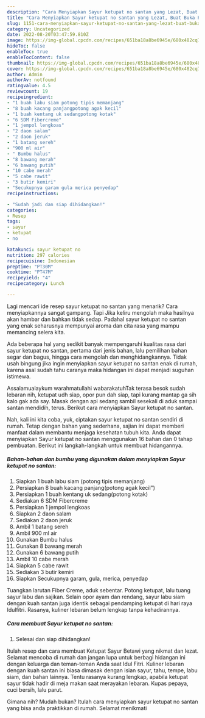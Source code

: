 ```yaml
---
description: "Cara Menyiapkan Sayur ketupat no santan yang Lezat, Buat Buka Puasa}"
title: "Cara Menyiapkan Sayur ketupat no santan yang Lezat, Buat Buka Puasa}"
slug: 1151-cara-menyiapkan-sayur-ketupat-no-santan-yang-lezat-buat-buka-puasa
category: Uncategorized
date: 2022-08-20T03:47:59.810Z
image: https://img-global.cpcdn.com/recipes/651ba18a8be6945e/680x482cq70/sayur-ketupat-no-santan-foto-resep-utama.jpg
hideToc: false
enableToc: true
enableTocContent: false
thumbnail: https://img-global.cpcdn.com/recipes/651ba18a8be6945e/680x482cq70/sayur-ketupat-no-santan-foto-resep-utama.jpg
cover: https://img-global.cpcdn.com/recipes/651ba18a8be6945e/680x482cq70/sayur-ketupat-no-santan-foto-resep-utama.jpg
author: Admin
authorAv: notfound
ratingvalue: 4.5
reviewcount: 19
recipeingredient:
- "1 buah labu siam potong tipis memanjang"
- "8 buah kacang panjangpotong agak kecil"
- "1 buah kentang uk sedangpotong kotak"
- "6 SDM Fibercreme"
- "1 jempol lengkoas"
- "2 daon salam"
- "2 daon jeruk"
- "1 batang sereh"
- "900 ml air"
- " Bumbu halus"
- "8 bawang merah"
- "6 bawang putih"
- "10 cabe merah"
- "5 cabe rawit"
- "3 butir kemiri"
- "Secukupnya garam gula merica penyedap"
recipeinstructions:

- "Sudah jadi dan siap dihidangkan!"
categories:
- Resep
tags:
- sayur
- ketupat
- no

katakunci: sayur ketupat no 
nutrition: 297 calories
recipecuisine: Indonesian
preptime: "PT30M"
cooktime: "PT47M"
recipeyield: "4"
recipecategory: Lunch

---
```



Lagi mencari ide resep sayur ketupat no santan yang menarik? Cara menyiapkannya sangat gampang. Tapi Jika keliru mengolah maka hasilnya akan hambar dan bahkan tidak sedap. Padahal sayur ketupat no santan yang enak seharusnya mempunyai aroma dan cita rasa yang mampu memancing selera kita.


Ada beberapa hal yang sedikit banyak mempengaruhi kualitas rasa dari sayur ketupat no santan, pertama dari jenis bahan, lalu pemilihan bahan segar dan bagus, hingga cara mengolah dan menghidangkannya. Tidak usah bingung jika ingin menyiapkan sayur ketupat no santan enak di rumah, karena asal sudah tahu caranya maka hidangan ini dapat menjadi suguhan istimewa.

Assalamualaykum warahmatullahi wabarakatuhTak terasa besok sudah lebaran nih, ketupat udh siap, opor pun dah siap, tapi kurang mantap ga sih kalo gak ada say. Masak dengan api sedang sambil sesekali di aduk sampai santan mendidih, terus. Berikut cara menyiapkan Sayur ketupat no santan.


Nah, kali ini kita coba, yuk, ciptakan sayur ketupat no santan sendiri di rumah. Tetap dengan bahan yang sederhana, sajian ini dapat memberi manfaat dalam membantu menjaga kesehatan tubuh kita. Anda dapat menyiapkan Sayur ketupat no santan menggunakan 16 bahan dan 0 tahap pembuatan. Berikut ini langkah-langkah untuk membuat hidangannya.

<!--inarticleads1-->

##### Bahan-bahan dan bumbu yang digunakan dalam menyiapkan Sayur ketupat no santan:

1. Siapkan 1 buah labu siam (potong tipis memanjang)
1. Persiapkan 8 buah kacang panjang(potong agak kecil&#34;)
1. Persiapkan 1 buah kentang uk sedang(potong kotak)
1. Sediakan 6 SDM Fibercreme
1. Persiapkan 1 jempol lengkoas
1. Siapkan 2 daon salam
1. Sediakan 2 daon jeruk
1. Ambil 1 batang sereh
1. Ambil 900 ml air
1. Gunakan  Bumbu halus
1. Gunakan 8 bawang merah
1. Gunakan 6 bawang putih
1. Ambil 10 cabe merah
1. Siapkan 5 cabe rawit
1. Sediakan 3 butir kemiri
1. Siapkan Secukupnya garam, gula, merica, penyedap


Tuangkan larutan Fiber Creme, aduk sebentar. Potong ketupat, lalu tuang sayur labu dan sajikan. Selain opor ayam dan rendang, sayur labu siam dengan kuah santan juga identik sebagai pendamping ketupat di hari raya Idulfitri. Rasanya, kuliner lebaran belum lengkap tanpa kehadirannya. 

<!--inarticleads2-->

##### Cara membuat Sayur ketupat no santan:


1. Selesai dan siap dihidangkan!

Itulah resep dan cara membuat Ketupat Sayur Betawi yang nikmat dan lezat. Selamat mencoba di rumah dan jangan lupa untuk berbagi hidangan ini dengan keluarga dan teman-teman Anda saat Idul Fitri. Kuliner lebaran dengan kuah santan ini biasa dimasak dengan isian sayur, tahu, tempe, labu siam, dan bahan lainnya. Tentu rasanya kurang lengkap, apabila ketupat sayur tidak hadir di meja makan saat merayakan lebaran. Kupas pepaya, cuci bersih, lalu parut. 

Gimana nih? Mudah bukan? Itulah cara menyiapkan sayur ketupat no santan yang bisa anda praktikkan di rumah. Selamat menikmati
